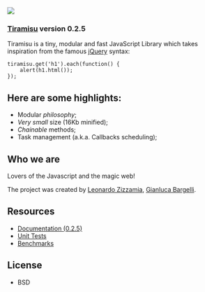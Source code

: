 
<img src="http://www.tiramisujs.com/static/tiramisu_logo.png"/>

### [Tiramisu][0] version 0.2.5 ###

Tiramisu is a tiny, modular and fast JavaScript Library 
which takes inspiration from the famous [jQuery][1] syntax:

    tiramisu.get('h1').each(function() {
        alert(h1.html());
    });

## Here are some highlights:

*  Modular *philosophy*;
*  *Very small* size (16Kb minified);
*  *Chainable* methods;
*  Task management (a.k.a. Callbacks scheduling);

## Who we are

Lovers of the Javascript and the magic web!

The project was created by [Leonardo Zizzamia](http://zizzamia.com/), [Gianluca Bargelli](http://proudlygeek.appspot.com/).

## Resources

*  [Documentation (0.2.5)][2]
*  [Unit Tests][3]
*  [Benchmarks][4]

[0]: http://www.tiramisujs.com
[1]: http://jquery.com/
[2]: http://www.tiramisujs.com/docs
[3]: http://www.tiramisujs.com/test
[4]: http://tiramisu-proudlygeek.dotcloud.com/

## License

* BSD
